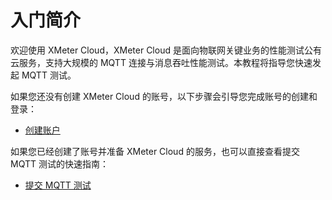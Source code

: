 # 入门简介

欢迎使用 XMeter Cloud，XMeter Cloud 是面向物联网关键业务的性能测试公有云服务，支持大规模的 MQTT 连接与消息吞吐性能测试。本教程将指导您快速发起 MQTT 测试。

如果您还没有创建 XMeter Cloud 的账号，以下步骤会引导您完成账号的创建和登录：

- [创建账户](./account.md)

如果您已经创建了账号并准备 XMeter Cloud 的服务，也可以直接查看提交 MQTT 测试的快速指南：

- [提交 MQTT 测试](./mqtt_test.md)

